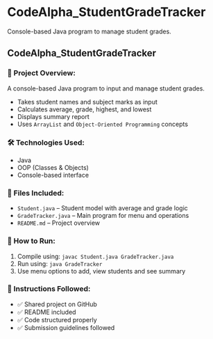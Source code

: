 # CodeAlpha_StudentGradeTracker
Console-based Java program to manage student grades.

## CodeAlpha_StudentGradeTracker

### 📌 Project Overview:
A console-based Java program to input and manage student grades.  
- Takes student names and subject marks as input  
- Calculates average, grade, highest, and lowest  
- Displays summary report  
- Uses `ArrayList` and `Object-Oriented Programming` concepts

### 🛠️ Technologies Used:
- Java
- OOP (Classes & Objects)
- Console-based interface

### 📂 Files Included:
- `Student.java` – Student model with average and grade logic  
- `GradeTracker.java` – Main program for menu and operations  
- `README.md` – Project overview  

### 🚀 How to Run:
1. Compile using: `javac Student.java GradeTracker.java`  
2. Run using: `java GradeTracker`  
3. Use menu options to add, view students and see summary

### 📌 Instructions Followed:
- ✅ Shared project on GitHub
- ✅ README included
- ✅ Code structured properly
- ✅ Submission guidelines followed
